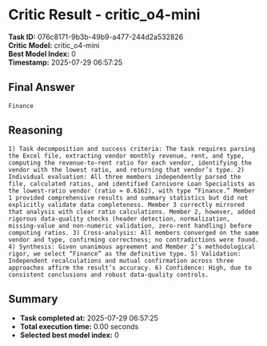 # Critic Result - critic_o4-mini

**Task ID:** 076c8171-9b3b-49b9-a477-244d2a532826  
**Critic Model:** critic_o4-mini  
**Best Model Index:** 0  
**Timestamp:** 2025-07-29 06:57:25

## Final Answer
```
Finance
```

## Reasoning
```
1) Task decomposition and success criteria: The task requires parsing the Excel file, extracting vendor monthly revenue, rent, and type, computing the revenue-to-rent ratio for each vendor, identifying the vendor with the lowest ratio, and returning that vendor’s type. 2) Individual evaluation: All three members independently parsed the file, calculated ratios, and identified Carnivore Loan Specialists as the lowest-ratio vendor (ratio ≈ 0.6162), with type “Finance.” Member 1 provided comprehensive results and summary statistics but did not explicitly validate data completeness. Member 3 correctly mirrored that analysis with clear ratio calculations. Member 2, however, added rigorous data-quality checks (header detection, normalization, missing-value and non-numeric validation, zero-rent handling) before computing ratios. 3) Cross-analysis: All members converged on the same vendor and type, confirming correctness; no contradictions were found. 4) Synthesis: Given unanimous agreement and Member 2’s methodological rigor, we select “Finance” as the definitive type. 5) Validation: Independent recalculations and mutual confirmation across three approaches affirm the result’s accuracy. 6) Confidence: High, due to consistent conclusions and robust data-quality controls.
```

## Summary
- **Task completed at:** 2025-07-29 06:57:25
- **Total execution time:** 0.00 seconds
- **Selected best model index:** 0
